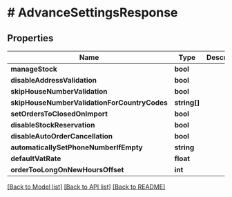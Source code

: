 # # AdvanceSettingsResponse

## Properties

Name | Type | Description | Notes
------------ | ------------- | ------------- | -------------
**manageStock** | **bool** |  | [optional]
**disableAddressValidation** | **bool** |  | [optional]
**skipHouseNumberValidation** | **bool** |  | [optional]
**skipHouseNumberValidationForCountryCodes** | **string[]** |  | [optional]
**setOrdersToClosedOnImport** | **bool** |  | [optional]
**disableStockReservation** | **bool** |  | [optional]
**disableAutoOrderCancellation** | **bool** |  | [optional]
**automaticallySetPhoneNumberIfEmpty** | **string** |  | [optional]
**defaultVatRate** | **float** |  | [optional]
**orderTooLongOnNewHoursOffset** | **int** |  | [optional]

[[Back to Model list]](../../README.md#models) [[Back to API list]](../../README.md#endpoints) [[Back to README]](../../README.md)
